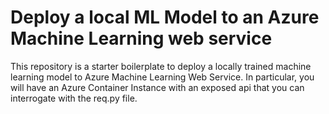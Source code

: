 # Deploy a local ML Model to an Azure Machine Learning web service
This repository is a starter boilerplate to deploy a locally trained machine learning model to Azure Machine Learning Web Service.
In particular, you will have an Azure Container Instance with an exposed api that you can interrogate with the req.py file.

